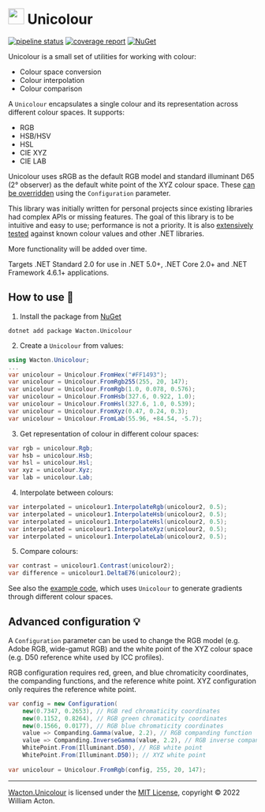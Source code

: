 # <img src="https://gitlab.com/Wacton/Unicolour/-/raw/main/Unicolour/Resources/Unicolour.png" width="32" height="32"> Unicolour
[![pipeline status](https://gitlab.com/Wacton/Unicolour/badges/main/pipeline.svg)](https://gitlab.com/Wacton/Unicolour/-/commits/main)
[![coverage report](https://gitlab.com/Wacton/Unicolour/badges/main/coverage.svg)](https://gitlab.com/Wacton/Unicolour/-/commits/main)
[![NuGet](https://badgen.net/nuget/v/Wacton.Unicolour?icon)](https://www.nuget.org/packages/Wacton.Unicolour/)

Unicolour is a small set of utilities for working with colour:
- Colour space conversion
- Colour interpolation
- Colour comparison

A `Unicolour` encapsulates a single colour and its representation across different colour spaces. It supports:
- RGB
- HSB/HSV
- HSL
- CIE XYZ
- CIE LAB

Unicolour uses sRGB as the default RGB model and standard illuminant D65 (2° observer) as the default white point of the XYZ colour space.
These [can be overridden](#advanced-configuration-) using the `Configuration` parameter.

This library was initially written for personal projects since existing libraries had complex APIs or missing features.
The goal of this library is to be intuitive and easy to use; performance is not a priority.
It is also [extensively tested](Unicolour.Tests) against known colour values and other .NET libraries.

More functionality will be added over time.

Targets .NET Standard 2.0 for use in .NET 5.0+, .NET Core 2.0+ and .NET Framework 4.6.1+ applications.

## How to use 🎨
1. Install the package from [NuGet](https://www.nuget.org/packages/Wacton.Unicolour/)
```
dotnet add package Wacton.Unicolour
```

2. Create a `Unicolour` from values:
```c#
using Wacton.Unicolour;
...
var unicolour = Unicolour.FromHex("#FF1493");
var unicolour = Unicolour.FromRgb255(255, 20, 147);
var unicolour = Unicolour.FromRgb(1.0, 0.078, 0.576);
var unicolour = Unicolour.FromHsb(327.6, 0.922, 1.0);
var unicolour = Unicolour.FromHsl(327.6, 1.0, 0.539);
var unicolour = Unicolour.FromXyz(0.47, 0.24, 0.3);
var unicolour = Unicolour.FromLab(55.96, +84.54, -5.7);
```

3. Get representation of colour in different colour spaces:
```c#
var rgb = unicolour.Rgb;
var hsb = unicolour.Hsb;
var hsl = unicolour.Hsl;
var xyz = unicolour.Xyz;
var lab = unicolour.Lab;
```

4. Interpolate between colours:
```c#
var interpolated = unicolour1.InterpolateRgb(unicolour2, 0.5);
var interpolated = unicolour1.InterpolateHsb(unicolour2, 0.5);
var interpolated = unicolour1.InterpolateHsl(unicolour2, 0.5);
var interpolated = unicolour1.InterpolateXyz(unicolour2, 0.5);
var interpolated = unicolour1.InterpolateLab(unicolour2, 0.5);
```

5. Compare colours:
```c#
var contrast = unicolour1.Contrast(unicolour2);
var difference = unicolour1.DeltaE76(unicolour2);
```

See also the [example code](Unicolour.Example/Program.cs), which uses `Unicolour` to generate gradients through different colour spaces.

## Advanced configuration 💡
A `Configuration` parameter can be used to change the RGB model (e.g. Adobe RGB, wide-gamut RGB)
and the white point of the XYZ colour space (e.g. D50 reference white used by ICC profiles).

RGB configuration requires red, green, and blue chromaticity coordinates, the companding functions, and the reference white point.
XYZ configuration only requires the reference white point.


```c#
var config = new Configuration(
    new(0.7347, 0.2653), // RGB red chromaticity coordinates
    new(0.1152, 0.8264), // RGB green chromaticity coordinates
    new(0.1566, 0.0177), // RGB blue chromaticity coordinates
    value => Companding.Gamma(value, 2.2), // RGB companding function
    value => Companding.InverseGamma(value, 2.2), // RGB inverse companding function
    WhitePoint.From(Illuminant.D50), // RGB white point
    WhitePoint.From(Illuminant.D50)); // XYZ white point
    
var unicolour = Unicolour.FromRgb(config, 255, 20, 147);
```

---

[Wacton.Unicolour](https://gitlab.com/Wacton/Unicolour) is licensed under the [MIT License](https://choosealicense.com/licenses/mit/), copyright © 2022 William Acton.
